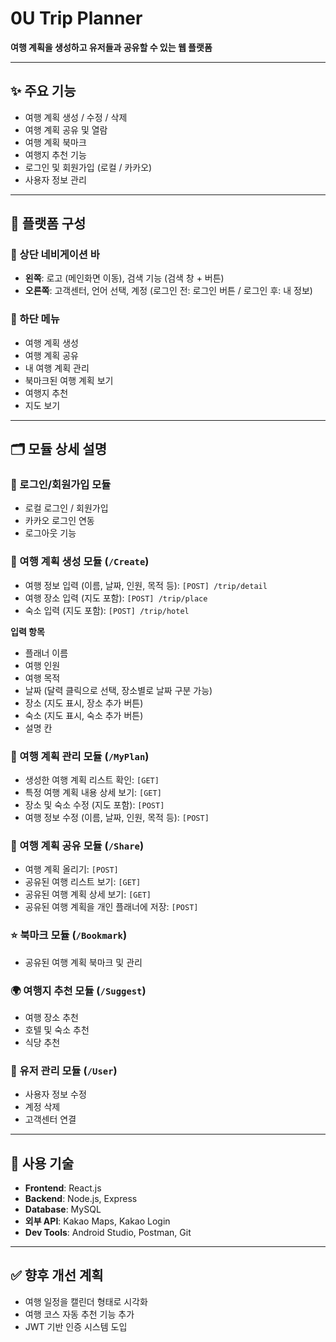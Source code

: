 # 0U Trip Planner

**여행 계획을 생성하고 유저들과 공유할 수 있는 웹 플랫폼**

---

## ✨ 주요 기능

- 여행 계획 생성 / 수정 / 삭제
- 여행 계획 공유 및 열람
- 여행 계획 북마크
- 여행지 추천 기능
- 로그인 및 회원가입 (로컬 / 카카오)
- 사용자 정보 관리

---

## 🧭 플랫폼 구성

### 🔹 상단 네비게이션 바
- **왼쪽**: 로고 (메인화면 이동), 검색 기능 (검색 창 + 버튼)
- **오른쪽**: 고객센터, 언어 선택, 계정 (로그인 전: 로그인 버튼 / 로그인 후: 내 정보)

### 🔹 하단 메뉴
- 여행 계획 생성
- 여행 계획 공유
- 내 여행 계획 관리
- 북마크된 여행 계획 보기
- 여행지 추천
- 지도 보기

---

## 🗂️ 모듈 상세 설명

### 🔐 로그인/회원가입 모듈
- 로컬 로그인 / 회원가입
- 카카오 로그인 연동
- 로그아웃 기능

### 📝 여행 계획 생성 모듈 (`/Create`)
- 여행 정보 입력 (이름, 날짜, 인원, 목적 등): `[POST] /trip/detail`
- 여행 장소 입력 (지도 포함): `[POST] /trip/place`
- 숙소 입력 (지도 포함): `[POST] /trip/hotel`

**입력 항목**
- 플래너 이름
- 여행 인원
- 여행 목적
- 날짜 (달력 클릭으로 선택, 장소별로 날짜 구분 가능)
- 장소 (지도 표시, 장소 추가 버튼)
- 숙소 (지도 표시, 숙소 추가 버튼)
- 설명 칸

### 📂 여행 계획 관리 모듈 (`/MyPlan`)
- 생성한 여행 계획 리스트 확인: `[GET]`
- 특정 여행 계획 내용 상세 보기: `[GET]`
- 장소 및 숙소 수정 (지도 포함): `[POST]`
- 여행 정보 수정 (이름, 날짜, 인원, 목적 등): `[POST]`

### 🔄 여행 계획 공유 모듈 (`/Share`)
- 여행 계획 올리기: `[POST]`
- 공유된 여행 리스트 보기: `[GET]`
- 공유된 여행 계획 상세 보기: `[GET]`
- 공유된 여행 계획을 개인 플래너에 저장: `[POST]`

### ⭐ 북마크 모듈 (`/Bookmark`)
- 공유된 여행 계획 북마크 및 관리

### 🌍 여행지 추천 모듈 (`/Suggest`)
- 여행 장소 추천
- 호텔 및 숙소 추천
- 식당 추천

### 👤 유저 관리 모듈 (`/User`)
- 사용자 정보 수정
- 계정 삭제
- 고객센터 연결

---

## 📌 사용 기술

- **Frontend**: React.js
- **Backend**: Node.js, Express
- **Database**: MySQL
- **외부 API**: Kakao Maps, Kakao Login
- **Dev Tools**: Android Studio, Postman, Git

---

## ✅ 향후 개선 계획
- 여행 일정을 캘린더 형태로 시각화
- 여행 코스 자동 추천 기능 추가
- JWT 기반 인증 시스템 도입
